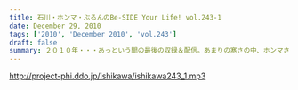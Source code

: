 ```yaml
---
title: 石川・ホンマ・ぶるんのBe-SIDE Your Life! vol.243-1
date: December 29, 2010
tags: ['2010', 'December 2010', 'vol.243']
draft: false
summary: ２０１０年・・・あっという間の最後の収録＆配信。あまりの寒さの中、ホンマさんが選んだ「寒さ対策」とは一体・・・NAMAE
---
```


http://project-phi.ddo.jp/ishikawa/ishikawa243_1.mp3
